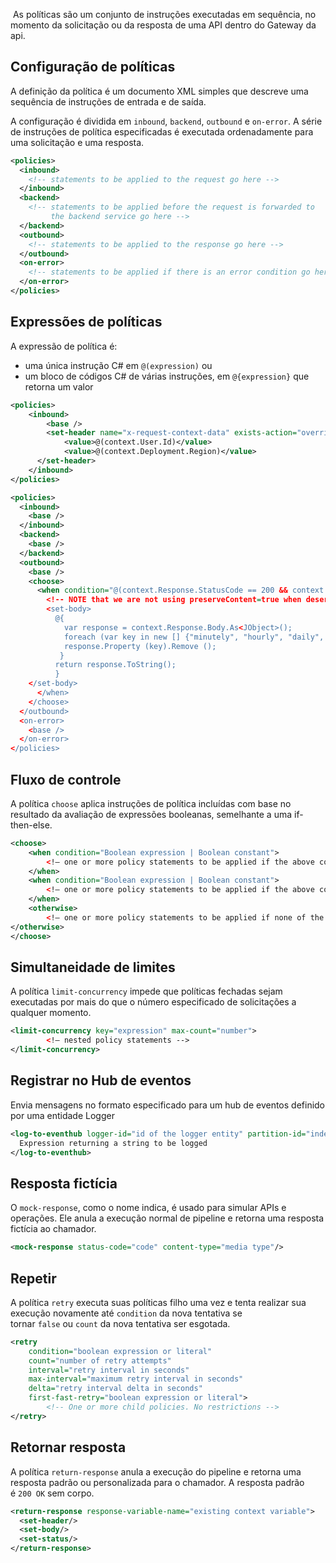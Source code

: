  As políticas são um conjunto de instruções executadas em sequência, no momento da solicitação ou da resposta de uma API dentro do Gateway da api.

## Configuração de políticas
A definição da política é um documento XML simples que descreve uma sequência de instruções de entrada e de saída.

A configuração é dividida em `inbound`, `backend`, `outbound` e `on-error`. A série de instruções de política especificadas é executada ordenadamente para uma solicitação e uma resposta.

```XML
<policies>
  <inbound>
    <!-- statements to be applied to the request go here -->
  </inbound>
  <backend>
    <!-- statements to be applied before the request is forwarded to 
         the backend service go here -->
  </backend>
  <outbound>
    <!-- statements to be applied to the response go here -->
  </outbound>
  <on-error>
    <!-- statements to be applied if there is an error condition go here -->
  </on-error>
</policies>
```



## Expressões de políticas
A expressão de política é:
- uma única instrução C# em `@(expression)` ou
- um bloco de códigos C# de várias instruções, em `@{expression}` que retorna um valor

```xml
<policies>
    <inbound>
        <base />
        <set-header name="x-request-context-data" exists-action="override">
            <value>@(context.User.Id)</value>
            <value>@(context.Deployment.Region)</value>
      </set-header>
    </inbound>
</policies>
```

``` xml
<policies>
  <inbound>
    <base />
  </inbound>
  <backend>
    <base />
  </backend>
  <outbound>
    <base />
    <choose>
      <when condition="@(context.Response.StatusCode == 200 && context.Product.Name.Equals("Starter"))">
        <!-- NOTE that we are not using preserveContent=true when deserializing response body stream into a JSON object since we don't intend to access it again. See details on /azure/api-management/api-management-transformation-policies#SetBody -->
        <set-body>
          @{
            var response = context.Response.Body.As<JObject>();
            foreach (var key in new [] {"minutely", "hourly", "daily", "flags"}) {
            response.Property (key).Remove ();
           }
          return response.ToString();
          }
    </set-body>
      </when>
    </choose>    
  </outbound>
  <on-error>
    <base />
  </on-error>
</policies>
```


## Fluxo de controle
A política `choose` aplica instruções de política incluídas com base no resultado da avaliação de expressões booleanas, semelhante a uma if-then-else.
```xml
<choose>
    <when condition="Boolean expression | Boolean constant">
        <!— one or more policy statements to be applied if the above condition is true  -->
    </when>
    <when condition="Boolean expression | Boolean constant">
        <!— one or more policy statements to be applied if the above condition is true  -->
    </when>
    <otherwise>
        <!— one or more policy statements to be applied if none of the above conditions are true  -->
</otherwise>
</choose>
```


## Simultaneidade de limites
A política `limit-concurrency` impede que políticas fechadas sejam executadas por mais do que o número especificado de solicitações a qualquer momento.
```xml
<limit-concurrency key="expression" max-count="number">
        <!— nested policy statements -->
</limit-concurrency>
```


## Registrar no Hub de eventos
Envia mensagens no formato especificado para um hub de eventos definido por uma entidade Logger
```xml
<log-to-eventhub logger-id="id of the logger entity" partition-id="index of the partition where messages are sent" partition-key="value used for partition assignment">
  Expression returning a string to be logged
</log-to-eventhub>
```

## Resposta fictícia
O `mock-response`, como o nome indica, é usado para simular APIs e operações. Ele anula a execução normal de pipeline e retorna uma resposta fictícia ao chamador.
```xml
<mock-response status-code="code" content-type="media type"/>
```

## Repetir
A política `retry` executa suas políticas filho uma vez e tenta realizar sua execução novamente até `condition` da nova tentativa se tornar `false` ou `count` da nova tentativa ser esgotada.
```xml
<retry
    condition="boolean expression or literal"
    count="number of retry attempts"
    interval="retry interval in seconds"
    max-interval="maximum retry interval in seconds"
    delta="retry interval delta in seconds"
    first-fast-retry="boolean expression or literal">
        <!-- One or more child policies. No restrictions -->
</retry>
```


## Retornar resposta
A política `return-response` anula a execução do pipeline e retorna uma resposta padrão ou personalizada para o chamador. A resposta padrão é `200 OK` sem corpo.
```xml
<return-response response-variable-name="existing context variable">
  <set-header/>
  <set-body/>
  <set-status/>
</return-response>
```

